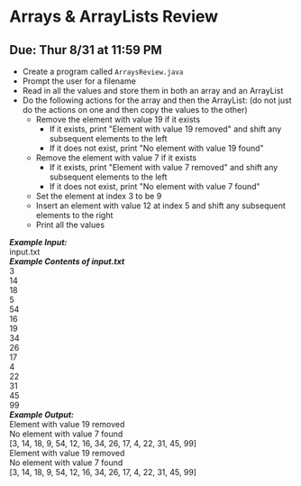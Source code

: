 # Arrays & ArrayLists Review

## Due: Thur 8/31 at 11:59 PM

- Create a program called `ArraysReview.java`
- Prompt the user for a filename
- Read in all the values and store them in both an array and an ArrayList
- Do the following actions for the array and then the ArrayList: (do not just do the actions on one and then copy the values to the other)
  - Remove the element with value 19 if it exists
    - If it exists, print "Element with value 19 removed" and shift any subsequent elements to the left
    - If it does not exist, print "No element with value 19 found"
  - Remove the element with value 7 if it exists
    - If it exists, print "Element with value 7 removed" and shift any subsequent elements to the left
    - If it does not exist, print "No element with value 7 found"
  - Set the element at index 3 to be 9
  - Insert an element with value 12 at index 5 and shift any subsequent elements to the right
  - Print all the values

***Example Input:***\
input.txt\
***Example Contents of input.txt***\
3\
14\
18\
5\
54\
16\
19\
34\
26\
17\
4\
22\
31\
45\
99\
***Example Output:***\
Element with value 19 removed\
No element with value 7 found\
[3, 14, 18, 9, 54, 12, 16, 34, 26, 17, 4, 22, 31, 45, 99]\
Element with value 19 removed\
No element with value 7 found\
[3, 14, 18, 9, 54, 12, 16, 34, 26, 17, 4, 22, 31, 45, 99]
